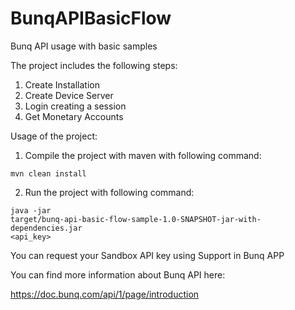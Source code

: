 # BunqAPIBasicFlow

Bunq API usage with basic samples



The project includes the following steps:

1. Create Installation
2. Create Device Server
3. Login creating a session
4. Get Monetary Accounts


Usage of the project:

1. Compile the project with maven with following command:

<code>mvn clean install</code>


2. Run the project with following command:


<code>java -jar target/bunq-api-basic-flow-sample-1.0-SNAPSHOT-jar-with-dependencies.jar <api_key></code>


You can request your Sandbox API key using Support in Bunq APP


You can find more information about Bunq API here:
  
 https://doc.bunq.com/api/1/page/introduction